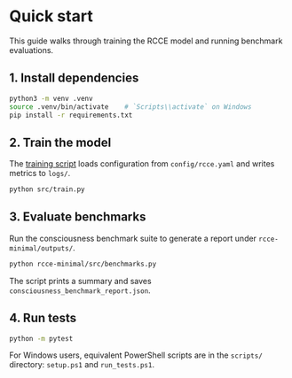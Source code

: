 # Quick start

This guide walks through training the RCCE model and running benchmark
evaluations.

## 1. Install dependencies

```bash
python3 -m venv .venv
source .venv/bin/activate    # `Scripts\\activate` on Windows
pip install -r requirements.txt
```

## 2. Train the model

The [training script](../src/train.py) loads configuration from `config/rcce.yaml`
and writes metrics to `logs/`.

```bash
python src/train.py
```

## 3. Evaluate benchmarks

Run the consciousness benchmark suite to generate a report under
`rcce-minimal/outputs/`.

```bash
python rcce-minimal/src/benchmarks.py
```

The script prints a summary and saves `consciousness_benchmark_report.json`.

## 4. Run tests

```bash
python -m pytest
```

For Windows users, equivalent PowerShell scripts are in the `scripts/` directory:
`setup.ps1` and `run_tests.ps1`.

